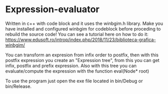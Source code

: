 # Expression-evaluator
 Written in c++ with code block and it uses the winbgim.h library. Make you have installed and configured winbgim for codeblock before proceding to rebuild the source code! You can see a tutorial here on how to do it: https://www.edusoft.ro/introp/index.php/2018/11/23/biblioteca-grafica-winbgim/

You can transform an expresion from infix order to postfix,  then with this postfix expression you create an "Expression tree", from this you can get infix, postfix and prefix expression. Also with this tree you can evaluate/compute the expression with the function eval(Node* root)

To use the program just open the exe file located in bin/Debug or bin/Release.
